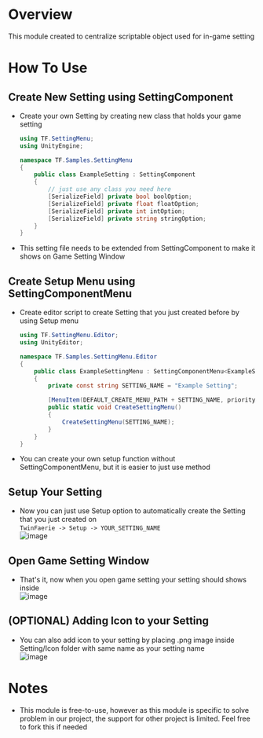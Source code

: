 # Overview
This module created to centralize scriptable object used for in-game setting

# How To Use
## Create New Setting using SettingComponent
- Create your own Setting by creating new class that holds your game setting
  ```csharp
  using TF.SettingMenu;
  using UnityEngine;
  
  namespace TF.Samples.SettingMenu
  {
      public class ExampleSetting : SettingComponent
      {
          // just use any class you need here
          [SerializeField] private bool boolOption;
          [SerializeField] private float floatOption;
          [SerializeField] private int intOption;
          [SerializeField] private string stringOption;
      }
  }
  ```
- This setting file needs to be extended from SettingComponent to make it shows on Game Setting Window
  
## Create Setup Menu using SettingComponentMenu

- Create editor script to create Setting that you just created before by using Setup menu 
  ```csharp
  using TF.SettingMenu.Editor;
  using UnityEditor;
  
  namespace TF.Samples.SettingMenu.Editor
  {
      public class ExampleSettingMenu : SettingComponentMenu<ExampleSetting>
      {
          private const string SETTING_NAME = "Example Setting";
  
          [MenuItem(DEFAULT_CREATE_MENU_PATH + SETTING_NAME, priority = 100)]
          public static void CreateSettingMenu()
          {
              CreateSettingMenu(SETTING_NAME);
          }
      }
  }
  ```
- You can create your own setup function without SettingComponentMenu, but it is easier to just use method

## Setup Your Setting
- Now you can just use Setup option to automatically create the Setting that you just created on  
  ```TwinFaerie -> Setup -> YOUR_SETTING_NAME```  
  ![image](https://github.com/TwinFaerie/twinfaerie-settingmenu/assets/34561311/e2250594-c5e6-488d-8dfc-ef87f14395f4)

## Open Game Setting Window
- That's it, now when you open game setting your setting should shows inside  
  ![image](https://github.com/TwinFaerie/twinfaerie-settingmenu/assets/34561311/933bce47-5ccf-4a2e-b348-eba18298438f)

## (OPTIONAL) Adding Icon to your Setting
- You can also add icon to your setting by placing .png image inside Setting/Icon folder with same name as your setting name  
  ![image](https://github.com/TwinFaerie/twinfaerie-settingmenu/assets/34561311/8c2c5fbf-6e2c-4732-a491-9e5603c5c91f)

# Notes
- This module is free-to-use, however as this module is specific to solve problem in our project, the support for other project is limited. Feel free to fork this if needed
